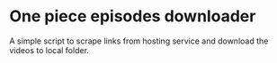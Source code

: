 # One piece episodes downloader

A simple script to scrape links from hosting service and download the videos to local folder.